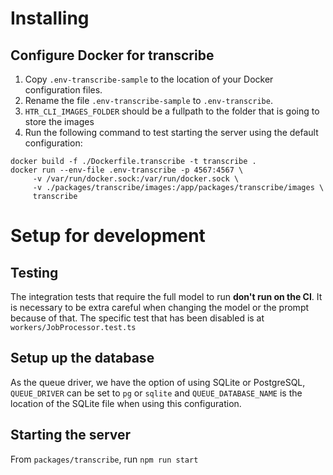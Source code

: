 # Installing

## Configure Docker for transcribe

1. Copy `.env-transcribe-sample` to the location of your Docker configuration files.
2. Rename the file `.env-transcribe-sample` to `.env-transcribe`.
3. `HTR_CLI_IMAGES_FOLDER` should be a fullpath to the folder that is going to store the images
4. Run the following command to test starting the server using the default configuration:

```shell
docker build -f ./Dockerfile.transcribe -t transcribe .
docker run --env-file .env-transcribe -p 4567:4567 \
     -v /var/run/docker.sock:/var/run/docker.sock \
     -v ./packages/transcribe/images:/app/packages/transcribe/images \
     transcribe
```

# Setup for development

## Testing

The integration tests that require the full model to run **don't run on the CI**. It is necessary to be extra careful when changing the model or the prompt because of that. The specific test that has been disabled is at `workers/JobProcessor.test.ts`

## Setup up the database

As the queue driver, we have the option of using SQLite or PostgreSQL, `QUEUE_DRIVER` can be set to `pg` or `sqlite` and `QUEUE_DATABASE_NAME` is the location of the SQLite file when using this configuration.

## Starting the server

From `packages/transcribe`, run `npm run start`
